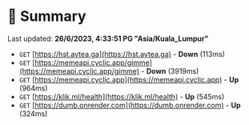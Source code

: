 # 📖 Summary
Last updated: **26/6/2023, 4:33:51 PG "Asia/Kuala_Lumpur"**

- `GET` [https://hst.aytea.ga](https://hst.aytea.ga) - **Down** (113ms)
- `GET` [https://memeapi.cyclic.app/gimme](https://memeapi.cyclic.app/gimme) - **Down** (3919ms)
- `GET` [https://memeapi.cyclic.app](https://memeapi.cyclic.app) - **Up** (964ms)
- `GET` [https://klik.ml/health](https://klik.ml/health) - **Up** (545ms)
- `GET` [https://dumb.onrender.com](https://dumb.onrender.com) - **Up** (324ms)
